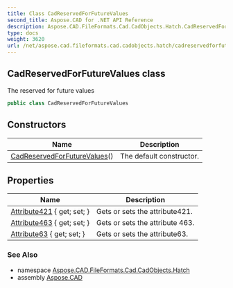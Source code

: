 ```yaml
---
title: Class CadReservedForFutureValues
second_title: Aspose.CAD for .NET API Reference
description: Aspose.CAD.FileFormats.Cad.CadObjects.Hatch.CadReservedForFutureValues class. The reserved for future values
type: docs
weight: 3620
url: /net/aspose.cad.fileformats.cad.cadobjects.hatch/cadreservedforfuturevalues/
---
```

## CadReservedForFutureValues class

The reserved for future values

```csharp
public class CadReservedForFutureValues
```

## Constructors

| Name | Description |
| --- | --- |
| [CadReservedForFutureValues](cadreservedforfuturevalues/)() | The default constructor. |

## Properties

| Name | Description |
| --- | --- |
| [Attribute421](../../aspose.cad.fileformats.cad.cadobjects.hatch/cadreservedforfuturevalues/attribute421/) { get; set; } | Gets or sets the attribute421. |
| [Attribute463](../../aspose.cad.fileformats.cad.cadobjects.hatch/cadreservedforfuturevalues/attribute463/) { get; set; } | Gets or sets the attribute 463. |
| [Attribute63](../../aspose.cad.fileformats.cad.cadobjects.hatch/cadreservedforfuturevalues/attribute63/) { get; set; } | Gets or sets the attribute63. |

### See Also

* namespace [Aspose.CAD.FileFormats.Cad.CadObjects.Hatch](../../aspose.cad.fileformats.cad.cadobjects.hatch/)
* assembly [Aspose.CAD](../../)


